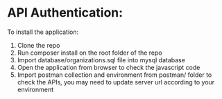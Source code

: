 API Authentication:
====================

To install the application:

1. Clone the repo
2. Run composer install on the root folder of the repo
3. Import database/organizations.sql file into mysql database
4. Open the application from browser to check the javascript code
5. Import postman collection and environment from postman/ folder to check the APIs, you may need to update server url according to your environment
